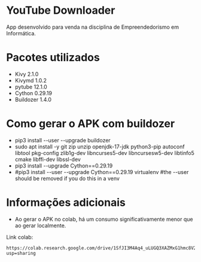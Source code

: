 # YouTube Downloader
App desenvolvido para venda na disciplina de Empreendedorismo em Informática.

# Pacotes utilizados
- Kivy 2.1.0
- Kivymd 1.0.2
- pytube 12.1.0
- Cython 0.29.19
- Buildozer 1.4.0

# Como gerar o APK com buildozer
- pip3 install --user --upgrade buildozer
- sudo apt install -y git zip unzip openjdk-17-jdk python3-pip autoconf libtool pkg-config zlib1g-dev libncurses5-dev libncursesw5-dev libtinfo5 cmake libffi-dev libssl-dev
- pip3 install --upgrade Cython==0.29.19
- #pip3 install --user --upgrade Cython==0.29.19 virtualenv  #the --user should be removed if you do this in a venv

# Informações adicionais
- Ao gerar o APK no colab, há um consumo significativamente menor que ao gerar localmente.

Link colab: 
```
https://colab.research.google.com/drive/1SfJI3M4Aq4_uLUGQ3XAZMxG1hmc8V2rZ?usp=sharing
```
